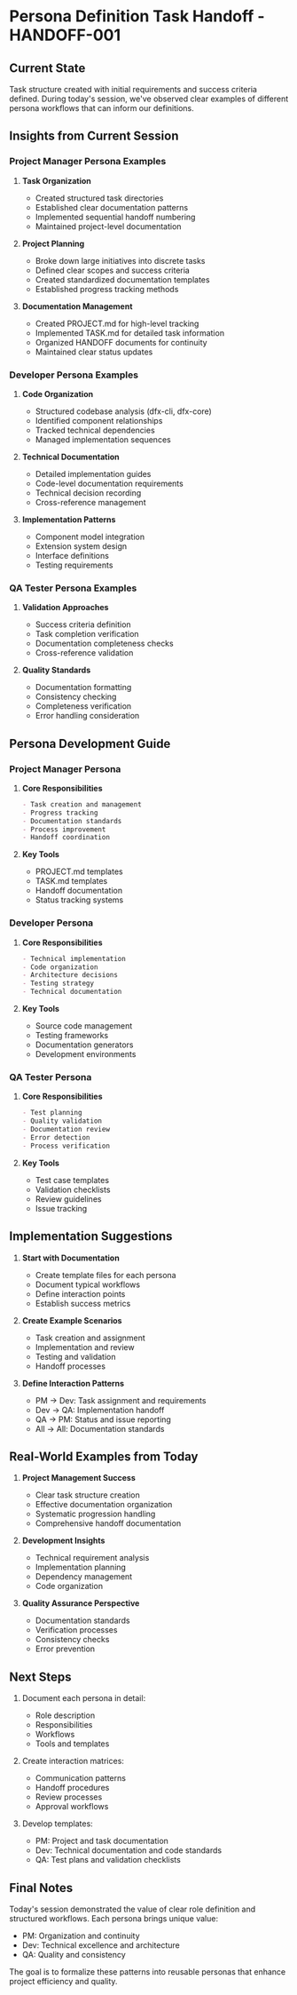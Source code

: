 # Persona Definition Task Handoff - HANDOFF-001

## Current State

Task structure created with initial requirements and success criteria defined. During today's session, we've observed clear examples of different persona workflows that can inform our definitions.

## Insights from Current Session

### Project Manager Persona Examples

1. **Task Organization**

   - Created structured task directories
   - Established clear documentation patterns
   - Implemented sequential handoff numbering
   - Maintained project-level documentation

2. **Project Planning**

   - Broke down large initiatives into discrete tasks
   - Defined clear scopes and success criteria
   - Created standardized documentation templates
   - Established progress tracking methods

3. **Documentation Management**
   - Created PROJECT.md for high-level tracking
   - Implemented TASK.md for detailed task information
   - Organized HANDOFF documents for continuity
   - Maintained clear status updates

### Developer Persona Examples

1. **Code Organization**

   - Structured codebase analysis (dfx-cli, dfx-core)
   - Identified component relationships
   - Tracked technical dependencies
   - Managed implementation sequences

2. **Technical Documentation**

   - Detailed implementation guides
   - Code-level documentation requirements
   - Technical decision recording
   - Cross-reference management

3. **Implementation Patterns**
   - Component model integration
   - Extension system design
   - Interface definitions
   - Testing requirements

### QA Tester Persona Examples

1. **Validation Approaches**

   - Success criteria definition
   - Task completion verification
   - Documentation completeness checks
   - Cross-reference validation

2. **Quality Standards**
   - Documentation formatting
   - Consistency checking
   - Completeness verification
   - Error handling consideration

## Persona Development Guide

### Project Manager Persona

1. **Core Responsibilities**

   ```markdown
   - Task creation and management
   - Progress tracking
   - Documentation standards
   - Process improvement
   - Handoff coordination
   ```

2. **Key Tools**
   - PROJECT.md templates
   - TASK.md templates
   - Handoff documentation
   - Status tracking systems

### Developer Persona

1. **Core Responsibilities**

   ```markdown
   - Technical implementation
   - Code organization
   - Architecture decisions
   - Testing strategy
   - Technical documentation
   ```

2. **Key Tools**
   - Source code management
   - Testing frameworks
   - Documentation generators
   - Development environments

### QA Tester Persona

1. **Core Responsibilities**

   ```markdown
   - Test planning
   - Quality validation
   - Documentation review
   - Error detection
   - Process verification
   ```

2. **Key Tools**
   - Test case templates
   - Validation checklists
   - Review guidelines
   - Issue tracking

## Implementation Suggestions

1. **Start with Documentation**

   - Create template files for each persona
   - Document typical workflows
   - Define interaction points
   - Establish success metrics

2. **Create Example Scenarios**

   - Task creation and assignment
   - Implementation and review
   - Testing and validation
   - Handoff processes

3. **Define Interaction Patterns**
   - PM → Dev: Task assignment and requirements
   - Dev → QA: Implementation handoff
   - QA → PM: Status and issue reporting
   - All → All: Documentation standards

## Real-World Examples from Today

1. **Project Management Success**

   - Clear task structure creation
   - Effective documentation organization
   - Systematic progression handling
   - Comprehensive handoff documentation

2. **Development Insights**

   - Technical requirement analysis
   - Implementation planning
   - Dependency management
   - Code organization

3. **Quality Assurance Perspective**
   - Documentation standards
   - Verification processes
   - Consistency checks
   - Error prevention

## Next Steps

1. Document each persona in detail:

   - Role description
   - Responsibilities
   - Workflows
   - Tools and templates

2. Create interaction matrices:

   - Communication patterns
   - Handoff procedures
   - Review processes
   - Approval workflows

3. Develop templates:
   - PM: Project and task documentation
   - Dev: Technical documentation and code standards
   - QA: Test plans and validation checklists

## Final Notes

Today's session demonstrated the value of clear role definition and structured workflows. Each persona brings unique value:

- PM: Organization and continuity
- Dev: Technical excellence and architecture
- QA: Quality and consistency

The goal is to formalize these patterns into reusable personas that enhance project efficiency and quality.
